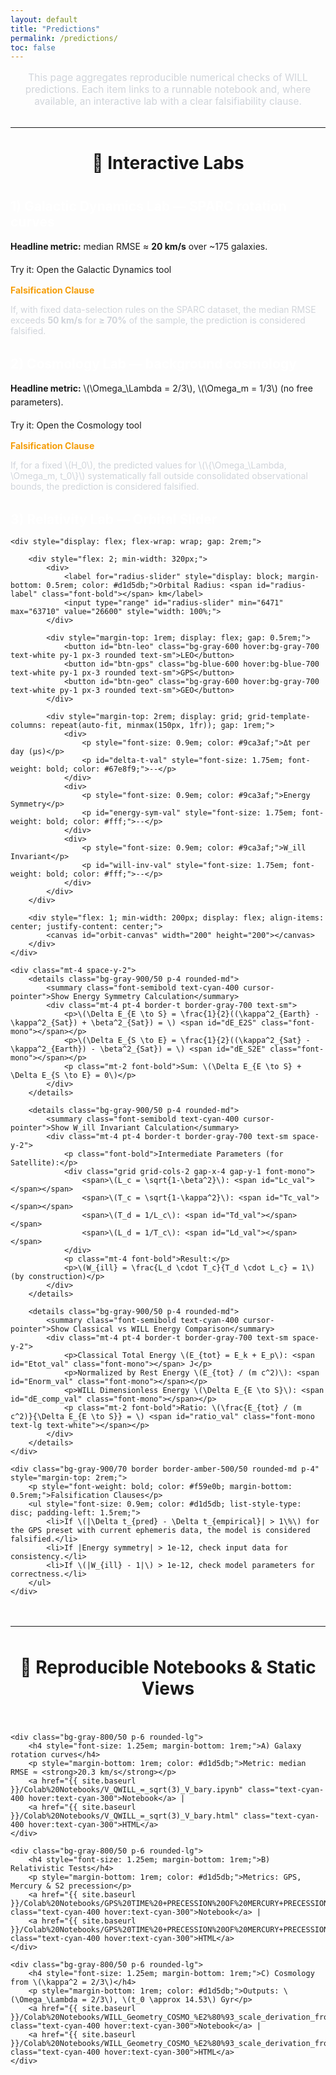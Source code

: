 ```yaml
---
layout: default
title: "Predictions"
permalink: /predictions/
toc: false
---
```


<div class="markdown-content">

<p style="font-size: 1.1em; text-align: center; max-width: 700px; margin: 1rem auto 2rem auto; color: #d1d5db;">
    This page aggregates reproducible numerical checks of WILL predictions. Each item links to a runnable notebook and, where available, an interactive lab with a clear falsifiability clause.
</p>

<hr style="border-color: #374151; margin: 2rem 0;">

<h2 style="font-size: 2em; text-align: center; margin-bottom: 2.5rem;">🧪 Interactive Labs</h2>

<div class="bg-gray-800/50 p-6 rounded-lg border-l-4" style="border-color: #3498db; margin-bottom: 2rem;">
    <h3 style="color: #fff; font-size: 1.5em; margin-bottom: 1rem;">1) Galactic Dynamics Lab — SPARC rotation curves</h3>
    <p style="margin-bottom: 1rem; line-height: 1.6;">
        <strong>Headline metric:</strong> median RMSE ≈ <strong>20 km/s</strong> over ~175 galaxies.
    </p>
    <a href="{{ site.baseurl }}/calculator/" class="bg-blue-600 hover:bg-blue-700 text-white font-bold py-2 px-4 rounded inline-block" style="text-decoration: none; margin-bottom: 1.5rem;">
        Try it: Open the Galactic Dynamics tool
    </a>
    <div class="bg-gray-900/70 border border-amber-500/50 rounded-md p-4" style="margin-top: 1rem;">
        <p style="font-weight: bold; color: #f59e0b; margin-bottom: 0.5rem;">Falsification Clause</p>
        <p style="color: #d1d5db;">
            If, with fixed data-selection rules on the SPARC dataset, the median RMSE exceeds <strong>50 km/s</strong> for <strong>≥ 70%</strong> of the sample, the prediction is considered falsified.
        </p>
    </div>
</div>

<div class="bg-gray-800/50 p-6 rounded-lg border-l-4" style="border-color: #8e44ad; margin-bottom: 2rem;">
    <h3 style="color: #fff; font-size: 1.5em; margin-bottom: 1rem;">2) Cosmology Lab — background cosmology</h3>
    <p style="margin-bottom: 1rem; line-height: 1.6;">
        <strong>Headline metric:</strong> \(\Omega_\Lambda = 2/3\), \(\Omega_m = 1/3\) (no free parameters).
    </p>
    <a href="{{ site.baseurl }}/cosmology.html" class="bg-purple-700 hover:bg-purple-800 text-white font-bold py-2 px-4 rounded inline-block" style="text-decoration: none; margin-bottom: 1.5rem;">
        Try it: Open the Cosmology tool
    </a>
    <div class="bg-gray-900/70 border border-amber-500/50 rounded-md p-4" style="margin-top: 1rem;">
        <p style="font-weight: bold; color: #f59e0b; margin-bottom: 0.5rem;">Falsification Clause</p>
        <p style="color: #d1d5db;">
            If, for a fixed \(H_0\), the predicted values for \(\{\Omega_\Lambda, \Omega_m, t_0\}\) systematically fall outside consolidated observational bounds, the prediction is considered falsified.
        </p>
    </div>
</div>

<div class="bg-gray-800/50 p-6 rounded-lg border-l-4" style="border-color: #27ae60; margin-bottom: 2rem;">
    <h3 style="color: #fff; font-size: 1.5em; margin-bottom: 1rem;">3) Relativity Lab — Orbital Slider</h3>
    
    <div style="display: flex; flex-wrap: wrap; gap: 2rem;">
        
        <div style="flex: 2; min-width: 320px;">
            <div>
                <label for="radius-slider" style="display: block; margin-bottom: 0.5rem; color: #d1d5db;">Orbital Radius: <span id="radius-label" class="font-bold"></span> km</label>
                <input type="range" id="radius-slider" min="6471" max="63710" value="26600" style="width: 100%;">
            </div>
            
            <div style="margin-top: 1rem; display: flex; gap: 0.5rem;">
                <button id="btn-leo" class="bg-gray-600 hover:bg-gray-700 text-white py-1 px-3 rounded text-sm">LEO</button>
                <button id="btn-gps" class="bg-blue-600 hover:bg-blue-700 text-white py-1 px-3 rounded text-sm">GPS</button>
                <button id="btn-geo" class="bg-gray-600 hover:bg-gray-700 text-white py-1 px-3 rounded text-sm">GEO</button>
            </div>

            <div style="margin-top: 2rem; display: grid; grid-template-columns: repeat(auto-fit, minmax(150px, 1fr)); gap: 1rem;">
                <div>
                    <p style="font-size: 0.9em; color: #9ca3af;">Δt per day (μs)</p>
                    <p id="delta-t-val" style="font-size: 1.75em; font-weight: bold; color: #67e8f9;">--</p>
                </div>
                <div>
                    <p style="font-size: 0.9em; color: #9ca3af;">Energy Symmetry</p>
                    <p id="energy-sym-val" style="font-size: 1.75em; font-weight: bold; color: #fff;">--</p>
                </div>
                <div>
                    <p style="font-size: 0.9em; color: #9ca3af;">W_ill Invariant</p>
                    <p id="will-inv-val" style="font-size: 1.75em; font-weight: bold; color: #fff;">--</p>
                </div>
            </div>
        </div>

        <div style="flex: 1; min-width: 200px; display: flex; align-items: center; justify-content: center;">
            <canvas id="orbit-canvas" width="200" height="200"></canvas>
        </div>
    </div>
    
    <div class="mt-4 space-y-2">
        <details class="bg-gray-900/50 p-4 rounded-md">
            <summary class="font-semibold text-cyan-400 cursor-pointer">Show Energy Symmetry Calculation</summary>
            <div class="mt-4 pt-4 border-t border-gray-700 text-sm">
                <p>\(\Delta E_{E \to S} = \frac{1}{2}((\kappa^2_{Earth} - \kappa^2_{Sat}) + \beta^2_{Sat}) = \) <span id="dE_E2S" class="font-mono"></span></p>
                <p>\(\Delta E_{S \to E} = \frac{1}{2}((\kappa^2_{Sat} - \kappa^2_{Earth}) - \beta^2_{Sat}) = \) <span id="dE_S2E" class="font-mono"></span></p>
                <p class="mt-2 font-bold">Sum: \(\Delta E_{E \to S} + \Delta E_{S \to E} = 0\)</p>
            </div>
        </details>

        <details class="bg-gray-900/50 p-4 rounded-md">
            <summary class="font-semibold text-cyan-400 cursor-pointer">Show W_ill Invariant Calculation</summary>
            <div class="mt-4 pt-4 border-t border-gray-700 text-sm space-y-2">
                <p class="font-bold">Intermediate Parameters (for Satellite):</p>
                <div class="grid grid-cols-2 gap-x-4 gap-y-1 font-mono">
                    <span>\(L_c = \sqrt{1-\beta^2}\): <span id="Lc_val"></span></span>
                    <span>\(T_c = \sqrt{1-\kappa^2}\): <span id="Tc_val"></span></span>
                    <span>\(T_d = 1/L_c\): <span id="Td_val"></span></span>
                    <span>\(L_d = 1/T_c\): <span id="Ld_val"></span></span>
                </div>
                <p class="mt-4 font-bold">Result:</p>
                <p>\(W_{ill} = \frac{L_d \cdot T_c}{T_d \cdot L_c} = 1\) (by construction)</p>
            </div>
        </details>

        <details class="bg-gray-900/50 p-4 rounded-md">
            <summary class="font-semibold text-cyan-400 cursor-pointer">Show Classical vs WILL Energy Comparison</summary>
            <div class="mt-4 pt-4 border-t border-gray-700 text-sm space-y-2">
                <p>Classical Total Energy \(E_{tot} = E_k + E_p\): <span id="Etot_val" class="font-mono"></span> J</p>
                <p>Normalized by Rest Energy \(E_{tot} / (m c^2)\): <span id="Enorm_val" class="font-mono"></span></p>
                <p>WILL Dimensionless Energy \(\Delta E_{E \to S}\): <span id="dE_comp_val" class="font-mono"></span></p>
                <p class="mt-2 font-bold">Ratio: \(\frac{E_{tot} / (m c^2)}{\Delta E_{E \to S}} = \) <span id="ratio_val" class="font-mono text-lg text-white"></span></p>
            </div>
        </details>
    </div>

    <div class="bg-gray-900/70 border border-amber-500/50 rounded-md p-4" style="margin-top: 2rem;">
        <p style="font-weight: bold; color: #f59e0b; margin-bottom: 0.5rem;">Falsification Clauses</p>
        <ul style="font-size: 0.9em; color: #d1d5db; list-style-type: disc; padding-left: 1.5rem;">
            <li>If \(|\Delta t_{pred} - \Delta t_{empirical}| > 1\%\) for the GPS preset with current ephemeris data, the model is considered falsified.</li>
            <li>If |Energy symmetry| > 1e-12, check input data for consistency.</li>
            <li>If \(|W_{ill} - 1|\) > 1e-12, check model parameters for correctness.</li>
        </ul>
    </div>
</div>

<script>
document.addEventListener('DOMContentLoaded', () => {
    // === DOM Elements ===
    const slider = document.getElementById('radius-slider');
    const radiusLabel = document.getElementById('radius-label');
    const deltaTVal = document.getElementById('delta-t-val');
    const energySymVal = document.getElementById('energy-sym-val');
    const willInvVal = document.getElementById('will-inv-val');
    
    // Details sections
    const dE_E2S = document.getElementById('dE_E2S');
    const dE_S2E = document.getElementById('dE_S2E');
    const Lc_val = document.getElementById('Lc_val');
    const Tc_val = document.getElementById('Tc_val');
    const Td_val = document.getElementById('Td_val');
    const Ld_val = document.getElementById('Ld_val');
    const Etot_val = document.getElementById('Etot_val');
    const Enorm_val = document.getElementById('Enorm_val');
    const dE_comp_val = document.getElementById('dE_comp_val');
    const ratio_val = document.getElementById('ratio_val');

    const btnLeo = document.getElementById('btn-leo');
    const btnGps = document.getElementById('btn-gps');
    const btnGeo = document.getElementById('btn-geo');
    
    const canvas = document.getElementById('orbit-canvas');
    const ctx = canvas.getContext('2d');

    // === Constants ===
    const G = 6.67430e-11;
    const M_earth = 5.97219e24;
    const R_earth_m = 6371000;
    const c = 299792458;
    const seconds_per_day = 86400;
    const m_sat = 600; // kg
    const GM = G * M_earth;

    // === Calculation Function ===
    function calculateRelativity(r_m) {
        // --- Satellite parameters ---
        const v_sat = Math.sqrt(GM / r_m);
        const beta_sat = v_sat / c;
        const kappa_sq_sat = (2 * GM) / (r_m * c**2);
        const kappa_sat = Math.sqrt(kappa_sq_sat);
        
        // --- Earth observer parameters ---
        const r_earth_obs_m = R_earth_m;
        const beta_earth_obs = 0;
        const kappa_sq_earth_obs = (2 * GM) / (r_earth_obs_m * c**2);
        const kappa_earth_obs = Math.sqrt(kappa_sq_earth_obs);

        // --- Time Dilation ---
        const Qt_sat = Math.sqrt(1 - kappa_sq_sat);
        const Q_sat_lorentz = 1 / Math.sqrt(1 - beta_sat**2);
        const Qt_earth_obs = Math.sqrt(1 - kappa_sq_earth_obs);
        const rate_sat = (1 / Q_sat_lorentz) * Qt_sat;
        const rate_earth = Qt_earth_obs;
        const delta_t = ((rate_sat / rate_earth) - 1) * seconds_per_day * 1e6;

        // --- Energy Symmetry Law ---
        const delta_E_E_to_S = 0.5 * ((kappa_sq_earth_obs - kappa_sq_sat) + beta_sat**2);
        const delta_E_S_to_E = 0.5 * ((kappa_sq_sat - kappa_sq_earth_obs) - beta_sat**2);
        const energy_symmetry_sum = delta_E_E_to_S + delta_E_S_to_E;

        // --- WILL Invariant ---
        const Lc = Math.sqrt(1 - beta_sat**2);
        const Tc = Math.sqrt(1 - kappa_sq_sat); // Same as Qt_sat
        const Td = 1 / Lc; // Same as Q_sat_lorentz
        const Ld = 1 / Tc;
        const will_invariant = (Ld * Tc) / (Td * Lc);

        // --- Classical vs WILL Energy ---
        const Ep_gps = (-GM * m_sat / r_m) - (-GM * m_sat / R_earth_m);
        const Ek_gps = 0.5 * m_sat * v_sat**2;
        const Etot_gps = Ep_gps + Ek_gps;
        const E_norm = Etot_gps / (m_sat * c**2);
        const final_ratio = E_norm / delta_E_E_to_S;

        return {
            delta_t, energy_symmetry_sum, will_invariant, final_ratio,
            dE_E_to_S, dE_S_to_E, Lc, Tc, Td, Ld,
            Etot_gps, E_norm
        };
    }

    // === UI Update Function ===
    function updateUI() {
        const r_km = parseFloat(slider.value);
        const r_m = r_km * 1000;
        radiusLabel.textContent = Math.round(r_km).toLocaleString();
        
        const res = calculateRelativity(r_m);
        
        // Main readouts
        deltaTVal.textContent = res.delta_t.toFixed(2);
        energySymVal.textContent = res.energy_symmetry_sum.toExponential(2);
        willInvVal.textContent = res.will_invariant.toFixed(12);
        
        // Detailed calculations
        dE_E2S.textContent = res.dE_E_to_S.toExponential(6);
        dE_S2E.textContent = res.dE_S_to_E.toExponential(6);
        Lc_val.textContent = res.Lc.toFixed(12);
        Tc_val.textContent = res.Tc.toFixed(12);
        Td_val.textContent = res.Td.toFixed(12);
        Ld_val.textContent = res.Ld.toFixed(12);
        Etot_val.textContent = res.Etot_gps.toExponential(6);
        Enorm_val.textContent = res.E_norm.toExponential(6);
        dE_comp_val.textContent = res.dE_E_to_S.toExponential(6);
        ratio_val.textContent = res.final_ratio.toFixed(10);
        
        drawCanvas(r_m);
    }
    
    function drawCanvas(r_m) {
        // ... (Canvas drawing logic remains the same)
        const size = 200;
        const center = size / 2;
        const earthRadiusPx = 30;
        const maxOrbitPx = 95;
        const r_max_m = 10 * R_earth_m;
        
        const orbitRadiusPx = earthRadiusPx + ((r_m - R_earth_m) / (r_max_m - R_earth_m)) * (maxOrbitPx - earthRadiusPx);
        
        ctx.clearRect(0, 0, size, size);
        ctx.beginPath();
        ctx.arc(center, center, orbitRadiusPx, 0, 2 * Math.PI);
        ctx.strokeStyle = '#4b5563';
        ctx.lineWidth = 1;
        ctx.stroke();
        ctx.beginPath();
        ctx.arc(center, center, earthRadiusPx, 0, 2 * Math.PI);
        ctx.fillStyle = '#3498db';
        ctx.fill();
    }

    // === Event Listeners ===
    slider.addEventListener('input', updateUI);
    btnLeo.addEventListener('click', () => { slider.value = 7000; updateUI(); });
    btnGps.addEventListener('click', () => { slider.value = 26600; updateUI(); });
    btnGeo.addEventListener('click', () => { slider.value = 42164; updateUI(); });

    // Initial call
    updateUI();
});
</script>

<hr style="border-color: #374151; margin: 3rem 0;">

<h2 style="font-size: 2em; text-align: center; margin-bottom: 2.5rem;">📄 Reproducible Notebooks & Static Views</h2>

<div style="display: grid; grid-template-columns: repeat(auto-fit, minmax(300px, 1fr)); gap: 1.5rem;">

    <div class="bg-gray-800/50 p-6 rounded-lg">
        <h4 style="font-size: 1.25em; margin-bottom: 1rem;">A) Galaxy rotation curves</h4>
        <p style="margin-bottom: 1rem; color: #d1d5db;">Metric: median RMSE ≈ <strong>20.3 km/s</strong></p>
        <a href="{{ site.baseurl }}/Colab%20Notebooks/V_QWILL_=_sqrt(3)_V_bary.ipynb" class="text-cyan-400 hover:text-cyan-300">Notebook</a> | 
        <a href="{{ site.baseurl }}/Colab%20Notebooks/V_QWILL_=_sqrt(3)_V_bary.html" class="text-cyan-400 hover:text-cyan-300">HTML</a>
    </div>

    <div class="bg-gray-800/50 p-6 rounded-lg">
        <h4 style="font-size: 1.25em; margin-bottom: 1rem;">B) Relativistic Tests</h4>
        <p style="margin-bottom: 1rem; color: #d1d5db;">Metrics: GPS, Mercury & S2 precession</p>
        <a href="{{ site.baseurl }}/Colab%20Notebooks/GPS%20TIME%20+PRECESSION%20OF%20MERCURY+PRECESSION%20OF%20S2%20STAR+CONSERVATION%20LAW+RELATIVISTIC%20CORRECTION.ipynb" class="text-cyan-400 hover:text-cyan-300">Notebook</a> | 
        <a href="{{ site.baseurl }}/Colab%20Notebooks/GPS%20TIME%20+PRECESSION%20OF%20MERCURY+PRECESSION%20OF%20S2%20STAR+CONSERVATION%20LAW+RELATIVISTIC%20CORRECTION.html" class="text-cyan-400 hover:text-cyan-300">HTML</a>
    </div>

    <div class="bg-gray-800/50 p-6 rounded-lg">
        <h4 style="font-size: 1.25em; margin-bottom: 1rem;">C) Cosmology from \(\kappa^2 = 2/3\)</h4>
        <p style="margin-bottom: 1rem; color: #d1d5db;">Outputs: \(\Omega_\Lambda = 2/3\), \(t_0 \approx 14.53\) Gyr</p>
        <a href="{{ site.baseurl }}/Colab%20Notebooks/WILL_Geometry_COSMO_%E2%80%93_scale_derivation_from_%CE%BA%C2%B2_=_2_3_.ipynb" class="text-cyan-400 hover:text-cyan-300">Notebook</a> |
        <a href="{{ site.baseurl }}/Colab%20Notebooks/WILL_Geometry_COSMO_%E2%80%93_scale_derivation_from_%CE%BA%C2%B2_=_2_3_.html" class="text-cyan-400 hover:text-cyan-300">HTML</a>
    </div>
</div>

</div>
